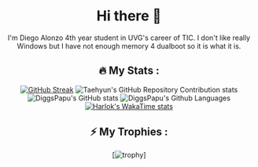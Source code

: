 <!--
**DiggsPapu/DiggsPapu** is a ✨ _special_ ✨ repository because its `README.md` (this file) appears on your GitHub profile.

Here are some ideas to get you started:

- 🔭 I’m currently working on ...
- 🌱 I’m currently learning ...
- 👯 I’m looking to collaborate on ...
- 🤔 I’m looking for help with ...
- 💬 Ask me about ...
- 📫 How to reach me: ...
- 😄 Pronouns: ...
- ⚡ Fun fact: ...
-->
<div align="center">
  
 # Hi there 👋

I'm Diego Alonzo 4th year student in UVG's career of TIC. I don't like really Windows but I have not enough memory 4 dualboot so it is what it is.
  
## :fire: My Stats :

[![GitHub Streak](http://github-readme-streak-stats.herokuapp.com?user=diggspapu&theme=dark&background=000000)](https://git.io/streak-stats)
![Taehyun's GitHub Repository Contribution stats](https://github-contributor-stats.vercel.app/api?username=diggspapu)
![DiggsPapu's GitHub stats](https://github-readme-stats.vercel.app/api?username=diggspapu&show=reviews,discussions_started,discussions_answered,prs_merged,prs_merged_percentage)
![DiggsPapu's Github Languages](https://github-readme-stats.vercel.app/api/top-langs?username=diggspapu&show_icons=true&locale=en&layout=compact)
[![Harlok's WakaTime stats](https://github-readme-stats.vercel.app/api/wakatime?username=diggspapu)](https://github.com/diggspapu/github-readme-stats)
## ⚡ My Trophies :
[![trophy](https://github-profile-trophy.vercel.app/?username=diggspapu&theme=onedark)]
</div>
